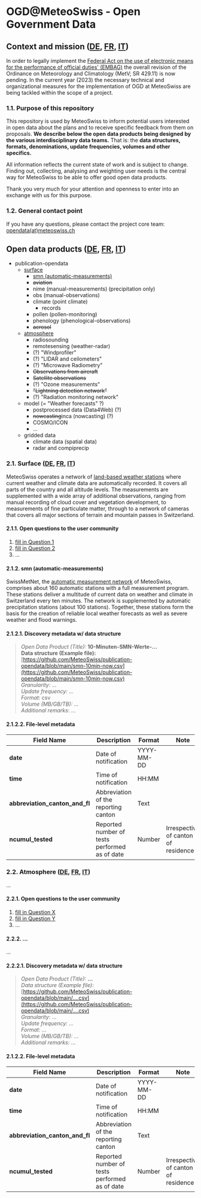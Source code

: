 # OGD@MeteoSwiss - Open Government Data

## Context and mission ([DE](https://github.com/MeteoSwiss/publication-opendata/blob/main/context-and-purpose-DE), [FR](https://github.com/MeteoSwiss/publication-opendata/blob/main/context-and-purpose-FR), [IT](https://github.com/MeteoSwiss/publication-opendata/blob/main/context-and-purpose-IT))
In order to legally implement the [Federal Act on the use of electronic means for the performance of official duties' (EMBAG)](https://www.meteoswiss.admin.ch/about-us/remit-and-legal-mandate.html) the overall revision of the Ordinance on Meteorology and Climatology (MetV; SR 429.11) is now pending. In the current year (2023) the necessary technical and organizational measures for the implementation of OGD at MeteoSwiss are being tackled within the scope of a project.

### 1.1. Purpose of this repository
This repository is used by MeteoSwiss to inform potential users interested in open data about the plans and to receive specific feedback from them on proposals. **We describe below the open data products being designed by the various interdisciplinary data teams.** That is: the **data structures, formats, denominations, update frequencies, volumes and other specifics.**

All information reflects the current state of work and is subject to change. Finding out, collecting, analysing and weighting user needs is the central way for MeteoSwiss to be able to offer good open data products.

Thank you very much for your attention and openness to enter into an exchange with us for this purpose.

### 1.2. General contact point
If you have any questions, please contact the project core team: [opendata(at)meteoswiss.ch](mailto:opendata@meteoswiss.ch)

## Open data products ([DE](https://github.com/MeteoSwiss/publication-opendata/blob/main/opendata-products-DE), [FR](https://github.com/MeteoSwiss/publication-opendata/blob/main/opendata-products-FR), [IT](https://github.com/MeteoSwiss/publication-opendata/blob/main/opendata-products-IT))

<!-- Tabelle mit 4 sprachen in spalten, statt Übersetzungen in Files? -->

- publication-opendata
     - [surface](https://github.com/MeteoSwiss/publication-opendata/tree/master#21-surface-de-fr-it)
        - [smn (automatic-measurements)](https://github.com/MeteoSwiss/publication-opendata/tree/master#212-smn-automatic-measurements)
        - ~~aviation~~
        - nime (manual-measurements) (precipitation only)
        - obs (manual-observations)
        - climate (point climate)
            - records
        - pollen (pollen-monitoring)
        - phenology (phenological-observations)
        - ~~aerosol~~
    - [atmosphere](https://github.com/MeteoSwiss/publication-opendata/tree/main#22-atmosphere-de-fr-it)
        - radiosounding
        - remotesensing (weather-radar)
        - (?) "Windprofiler"
        - (?) "LIDAR and ceilometers"
        - (?) "Microwave Radiometry"
        - ~~Observations from aircraft~~
        - ~~Satellite observations~~
        - (?) "Ozone measurements"
        - ~~"Lightning detection network"~~
        - (?) "Radiation monitoring network"
    - model (= "Weather forecasts" ?)
        - postprocessed data (Data4Web) (?)
        - ~~nowcasting~~inca (nowcasting) (?)
        - COSMO/ICON
        - ...
    - gridded data
        - climate data (spatial data)
        - radar and compiprecip

### 2.1. Surface ([DE](https://github.com/MeteoSwiss/publication-opendata/blob/main/surface-DE), [FR](https://github.com/MeteoSwiss/publication-opendata/blob/main/surface-FR), [IT](https://github.com/MeteoSwiss/publication-opendata/blob/main/surface-IT))
MeteoSwiss operates a network of [land-based weather stations](https://www.meteoswiss.admin.ch/weather/measurement-systems/land-based-stations.html) where current weather and climate data are automatically recorded. It covers all parts of the country and all altitude levels. The measurements are supplemented with a wide array of additional observations, ranging from manual recording of cloud cover and vegetation development, to measurements of fine particulate matter, through to a network of cameras that covers all major sections of terrain and mountain passes in Switzerland.

#### 2.1.1. Open questions to the user community
1. [fill in Question 1](https://github.com/MeteoSwiss/publication-opendata/discussions/1)
2. [fill in Question 2](https://github.com/MeteoSwiss/publication-opendata/discussions/2)
3. ...

#### 2.1.2. smn (automatic-measurements)
SwissMetNet, the [automatic measurement network](https://www.meteoswiss.admin.ch/weather/measurement-systems/land-based-stations/automatic-measurement-network.html) of MeteoSwiss, comprises about 160 automatic stations with a full measurement program. These stations deliver a multitude of current data on weather and climate in Switzerland every ten minutes. The network is supplemented by automatic precipitation stations (about 100 stations). Together, these stations form the basis for the creation of reliable local weather forecasts as well as severe weather and flood warnings.

#### 2.1.2.1. Discovery metadata w/ data structure

>*Open Data Product (Title):* **10-Minuten-SMN-Werte-...** <br>
>**Data structure (Example file):** [https://github.com/MeteoSwiss/publication-opendata/blob/main/smn-10min-now.csv](https://github.com/MeteoSwiss/publication-opendata/blob/main/smn-10min-now.csv) <br>
>*Granularity:* ... <br>
>*Update frequency:* ... <br>
>*Format:* csv <br>
>*Volume (MB/GB/TB):* ... <br>
>*Additional remarks*: ... <br>

#### 2.1.2.2. File-level metadata

| Field Name          | Description                                | Format     | Note |
|---------------------|--------------------------------------------|------------|------|
| __date__              | Date of notification                       | YYYY-MM-DD | |
| __time__                 | Time of notification                       | HH:MM      | |
| __abbreviation_canton_and_fl__  | Abbreviation of the reporting canton       | Text       | |
| __ncumul_tested__      | Reported number of tests performed as of date| Number     | Irrespective of canton of residence |

<!-- Metadaten als .csv -->

### 2.2. Atmosphere ([DE](https://github.com/MeteoSwiss/publication-opendata/blob/main/atmosphere-DE), [FR](https://github.com/MeteoSwiss/publication-opendata/blob/main/atmosphere-FR), [IT](https://github.com/MeteoSwiss/publication-opendata/blob/main/atmosphere-IT))
...

#### 2.2.1. Open questions to the user community
1. [fill in Question X](https://github.com/MeteoSwiss/publication-opendata/discussions/X)
2. [fill in Question Y](https://github.com/MeteoSwiss/publication-opendata/discussions/Y)
3. ...

#### 2.2.2. ...
...

#### 2.2.2.1. Discovery metadata w/ data structure

>*Open Data Product (Title):* **...** <br>
>*Data structure (Example file):* [https://github.com/MeteoSwiss/publication-opendata/blob/main/....csv](https://github.com/MeteoSwiss/publication-opendata/blob/main/....csv) <br>
>*Granularity:* ... <br>
>*Update frequency:* ... <br>
>*Format:* ... <br>
>*Volume (MB/GB/TB):* ... <br>
>*Additional remarks*: ... <br>

#### 2.1.2.2. File-level metadata

| Field Name          | Description                                | Format     | Note |
|---------------------|--------------------------------------------|------------|------|
| __date__              | Date of notification                       | YYYY-MM-DD | |
| __time__                 | Time of notification                       | HH:MM      | |
| __abbreviation_canton_and_fl__  | Abbreviation of the reporting canton       | Text       | |
| __ncumul_tested__      | Reported number of tests performed as of date| Number     | Irrespective of canton of residence |

<!-- Metadaten als .csv -->
